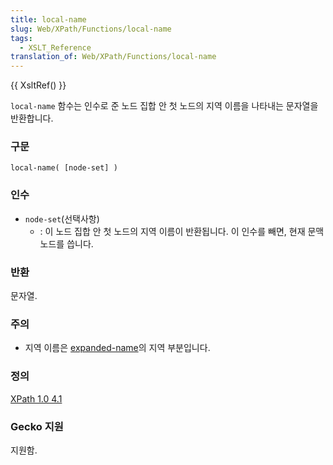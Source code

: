 ```yaml
---
title: local-name
slug: Web/XPath/Functions/local-name
tags:
  - XSLT_Reference
translation_of: Web/XPath/Functions/local-name
---
```


{{ XsltRef() }}

`local-name` 함수는 인수로 준 노드 집합 안 첫 노드의 지역 이름을 나타내는 문자열을 반환합니다.

### 구문

```
local-name( [node-set] )
```

### 인수

- `node-set`(선택사항)
  - : 이 노드 집합 안 첫 노드의 지역 이름이 반환됩니다. 이 인수를 빼면, 현재 문맥 노드를 씁니다.

### 반환

문자열.

### 주의

- 지역 이름은 [expanded-name](http://www.w3.org/TR/xpath#dt-expanded-name)의 지역 부분입니다.

### 정의

[XPath 1.0 4.1](http://www.w3.org/TR/xpath#function-local-name)

### Gecko 지원

지원함.

